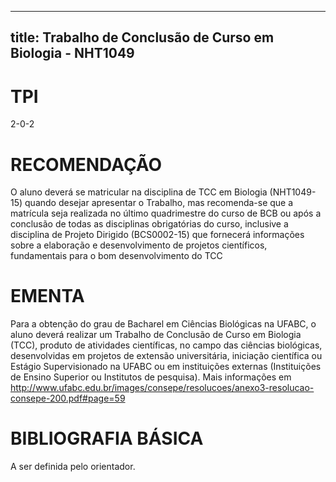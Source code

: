 
---
title: Trabalho de Conclusão de Curso em Biologia - NHT1049 
---

# TPI

2-0-2

# RECOMENDAÇÃO

O aluno deverá se matricular na disciplina de TCC em Biologia (NHT1049-15) quando desejar apresentar o Trabalho, mas recomenda-se que a matrícula seja realizada no último quadrimestre do curso de BCB ou após a conclusão de todas as disciplinas obrigatórias do curso, inclusive a disciplina de Projeto Dirigido (BCS0002-15) que fornecerá informações sobre a elaboração e desenvolvimento de projetos científicos, fundamentais para o bom desenvolvimento do TCC

# EMENTA

Para a obtenção do grau de Bacharel em Ciências Biológicas na UFABC, o aluno deverá realizar um Trabalho de Conclusão de Curso em Biologia (TCC), produto de atividades científicas, no campo das ciências biológicas, desenvolvidas em projetos de extensão universitária, iniciação científica ou Estágio Supervisionado na UFABC ou em instituições externas (Instituições de Ensino Superior ou Institutos de pesquisa). Mais informações em http://www.ufabc.edu.br/images/consepe/resolucoes/anexo3-resolucao-consepe-200.pdf#page=59

# BIBLIOGRAFIA BÁSICA

A ser definida pelo orientador.
        